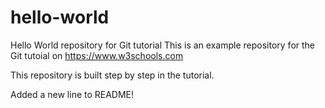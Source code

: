 # hello-world
Hello World repository for Git tutorial
This is an example repository for the Git tutoial on https://www.w3schools.com

This repository is built step by step in the tutorial. 

Added a new line to README!
